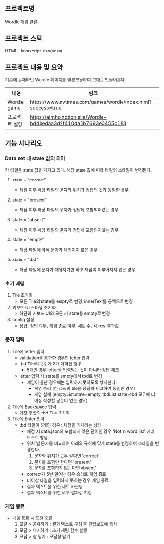 ## 프로젝트명

Wordle 게임 클론

## 프로젝트 스택

HTML, Javascript, css(scss)

## 프로젝트 내용 및 요약

기존에 존재하던 Wordle 페이지를 클론코딩하여 그대로 만들어본다.

| 내용          | 링크                                                              |
| ------------- | ----------------------------------------------------------------- |
| Wordle game   | https://www.nytimes.com/games/wordle/index.html?success=true      |
| 프로젝트 설명 | https://aimho.notion.site/Wordle-bd48edaa3d2f410da5b7693e0455c183 |

## 기능 시나리오

### Data set 내 state 값의 의미

각 타일은 state 값을 가지고 있다. 해당 state 값에 따라 타일의 스타일이 변경된다.

1. state = "correct"

   - 채점 이후 해당 타일의 문자와 위치가 정답의 것과 동일한 경우

2. state = "present"

   - 채점 이후 해당 타일의 문자가 정답에 포함되어있는 경우

3. state = "absent"

   - 채점 이후 해당 타일의 문자가 정답에 포함되지않는 경우

4. state = "empty"

   - 해당 타일에 아직 문자가 채워지지 않은 경우

5. state = "tbd"

   - 해당 타일에 문자가 채워지기만 하고 채점이 이루어지지 않은 경우

### 초기 세팅

1. Tile 초기화
   - 모든 Tile의 state를 empty로 변경, innerText를 공백으로 변경
2. 키보드 UI 스타일 초기화
   - 하단의 키보드 UI의 모든 키 state를 empty로 변경
3. config 설정
   - 정답, 정답 여부, 게임 종료 여부, 세트 수, 각 row 결과값

### 문자 입력

1. Tile에 letter 입력
   - validation을 통과한 경우만 letter 입력
   - tbd Tile의 갯수가 5개 이하인 경우
     - 5개인 경우 letter을 입력받는 것이 아니라 정답 체크
   - letter 입력 시 state를 empty에서 tbd로 변경
     - 게임이 끝난 경우에는 입력하지 못하도록 방지한다.
       - 게임 승리 (한 row의 tile을 정답과 비교하여 동일한 경우)
       - 게임 실패 (emptyList:state=empty, tbdList:state=tbd 모두에 더이상 작성할 공간이 없는 경우)
2. Tile에 Backspace 입력
   - 가장 후방의 tbd Tile 초기화
3. Tile에 Enter 입력
   - tbd 타일이 5개인 경우 : 채점을 기다리는 상태
     - 채점 시 data.json에 포함되지 않은 단어인 경우 'Not in word list' 에러 토스트 발생
     - 위치 별 문자를 비교하여 아래의 규칙에 맞게 state를 변경하여 스타일을 변경한다.
       1. 문자와 위치가 모두 같다면 'correct'
       2. 문자를 포함만 한다면 'present'
       3. 문자를 포함하지 않는다면 absent'
     - correct가 5번 일어난 경우 승리로 게임 종료
     - 더이상 타일을 입력하지 못하는 경우 게임 종료
     - 결과 텍스트를 위한 세트 카운팅
     - 결과 텍스트를 위한 로우 결과값 저장

### 게임 종료

- 게임 종료 시 모달 오픈
  1. 모달 > 공유하기 : 결과 텍스트 구성 후 클립보드에 복사
  2. 모달 > 다시하기 : 초기 세팅 함수 실행
  3. 모달 > 창 닫기 : 모달창 닫기
